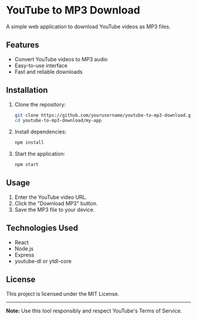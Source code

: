 # YouTube to MP3 Download

A simple web application to download YouTube videos as MP3 files.

## Features

- Convert YouTube videos to MP3 audio
- Easy-to-use interface
- Fast and reliable downloads

## Installation

1. Clone the repository:
   ```bash
   git clone https://github.com/yourusername/youtube-to-mp3-download.git
   cd youtube-to-mp3-download/my-app
   ```
2. Install dependencies:
   ```bash
   npm install
   ```
3. Start the application:
   ```bash
   npm start
   ```

## Usage

1. Enter the YouTube video URL.
2. Click the "Download MP3" button.
3. Save the MP3 file to your device.

## Technologies Used

- React
- Node.js
- Express
- youtube-dl or ytdl-core

## License

This project is licensed under the MIT License.

---

**Note:** Use this tool responsibly and respect YouTube's Terms of Service.
